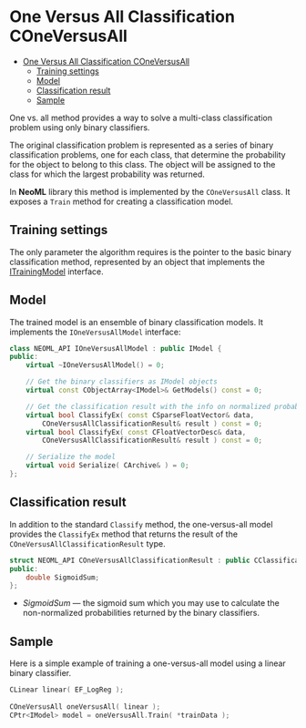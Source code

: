 # One Versus All Classification COneVersusAll

<!-- TOC -->

- [One Versus All Classification COneVersusAll](#one-versus-all-classification-coneversusall)
	- [Training settings](#training-settings)
	- [Model](#model)
	- [Classification result](#classification-result)
	- [Sample](#sample)

<!-- /TOC -->

One vs. all method provides a way to solve a multi-class classification problem using only binary classifiers.

The original classification problem is represented as a series of binary classification problems, one for each class, that determine the probability for the object to belong to this class. The object will be assigned to the class for which the largest probability was returned.

In **NeoML** library this method is implemented by the `COneVersusAll` class. It exposes a `Train` method for creating a classification model.

## Training settings

The only parameter the algorithm requires is the pointer to the basic binary classification method, represented by an object that implements the [ITrainingModel](TrainingModels.md) interface.

## Model

The trained model is an ensemble of binary classification models. It implements the `IOneVersusAllModel` interface:

```c++
class NEOML_API IOneVersusAllModel : public IModel {
public:
	virtual ~IOneVersusAllModel() = 0;

	// Get the binary classifiers as IModel objects
	virtual const CObjectArray<IModel>& GetModels() const = 0;

	// Get the classification result with the info on normalized probabilities
	virtual bool ClassifyEx( const CSparseFloatVector& data,
		COneVersusAllClassificationResult& result ) const = 0;
	virtual bool ClassifyEx( const CFloatVectorDesc& data,
		COneVersusAllClassificationResult& result ) const = 0;

	// Serialize the model
	virtual void Serialize( CArchive& ) = 0;
};
```

## Classification result

In addition to the standard `Classify` method, the one-versus-all model provides the `ClassifyEx` method that returns the result of the `COneVersusAllClassificationResult` type.

```c++
struct NEOML_API COneVersusAllClassificationResult : public CClassificationResult {
public:
	double SigmoidSum;
};
```

* *SigmoidSum* — the sigmoid sum which you may use to calculate the non-normalized probabilities returned by the binary classifiers.

## Sample

Here is a simple example of training a one-versus-all model using a linear binary classifier.

```c++
CLinear linear( EF_LogReg );
	
COneVersusAll oneVersusAll( linear );
CPtr<IModel> model = oneVersusAll.Train( *trainData );
```